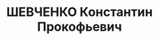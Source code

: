---
title: ШЕВЧЕНКО Константин Прокофьевич
description: '1899 г.р., урож. г.Ростова-на-Дону, русский, гр.СССР, соц. происхождение
  из рабочих, жит. х.Грачи Базковского района АЧК, директор лесопитомника.

  Арестован 15.05.1937 г. Миллеровским ГО НКВД по ст.ст.58-7-8-10-11 УК РСФСР.

  Осуждён 15.12.1937 г. ВК Верховного суда СССР по ст.ст.58-7-8-11 УК РСФСР к расстрелу.
  Приговор приведён в исполнение 15.12.1937 г. в г.Ростове-на-Дону. 20.03.1958 г.
  ВК Верховного суда СССР дело в отношении Шевченко К.П. производством прекращено,
  за отсутствием состава преступления.'
---